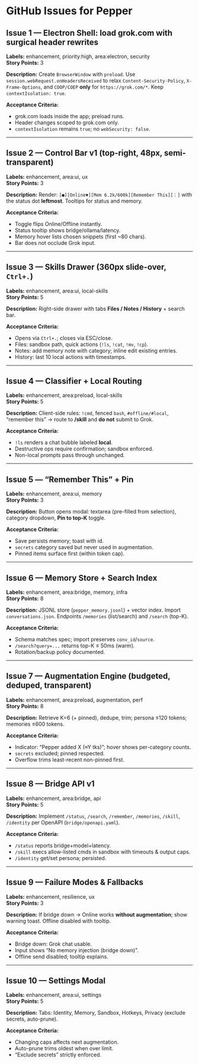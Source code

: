 # GitHub Issues for Pepper

## Issue 1 — Electron Shell: load grok.com with surgical header rewrites
**Labels:** enhancement, priority:high, area:electron, security  \
**Story Points:** 3

**Description:**
Create `BrowserWindow` with `preload`. Use `session.webRequest.onHeadersReceived` to relax `Content-Security-Policy`, `X-Frame-Options`, and `COOP/COEP` **only** for `https://grok.com/*`. Keep `contextIsolation: true`.

**Acceptance Criteria:**
- grok.com loads inside the app; preload runs.
- Header changes scoped to grok.com only.
- `contextIsolation` remains `true`; no `webSecurity: false`.

---

## Issue 2 — Control Bar v1 (top-right, 48px, semi-transparent)
**Labels:** enhancement, area:ui, ux  \
**Story Points:** 3

**Description:**
Render: `[●][Online▼][Mem 6.2k/600k][Remember This][⋮]` with the status dot **leftmost**. Tooltips for status and memory.

**Acceptance Criteria:**
- Toggle flips Online/Offline instantly.
- Status tooltip shows bridge/ollama/latency.
- Memory hover lists chosen snippets (first ~80 chars).
- Bar does not occlude Grok input.

---

## Issue 3 — Skills Drawer (360px slide-over, `Ctrl+.`)
**Labels:** enhancement, area:ui, local-skills  \
**Story Points:** 5

**Description:**
Right-side drawer with tabs **Files / Notes / History** + search bar.

**Acceptance Criteria:**
- Opens via `Ctrl+.`; closes via ESC/close.
- Files: sandbox path, quick actions (`!ls`, `!cat`, `!mv`, `!cp`).
- Notes: add memory note with category; inline edit existing entries.
- History: last 10 local actions with timestamps.

---

## Issue 4 — Classifier + Local Routing
**Labels:** enhancement, area:preload, local-skills  \
**Story Points:** 5

**Description:**
Client-side rules: `!cmd`, fenced `bash`, `#offline/#local`, “remember this” → route to **/skill** and **do not** submit to Grok.

**Acceptance Criteria:**
- `!ls` renders a chat bubble labeled **local**.
- Destructive ops require confirmation; sandbox enforced.
- Non-local prompts pass through unchanged.

---

## Issue 5 — “Remember This” + Pin
**Labels:** enhancement, area:ui, memory  \
**Story Points:** 3

**Description:**
Button opens modal: textarea (pre-filled from selection), category dropdown, **Pin to top-K** toggle.

**Acceptance Criteria:**
- Save persists memory; toast with id.
- `secrets` category saved but never used in augmentation.
- Pinned items surface first (within token cap).

---

## Issue 6 — Memory Store + Search Index
**Labels:** enhancement, area:bridge, memory, infra  \
**Story Points:** 8

**Description:**
JSONL store (`pepper_memory.jsonl`) + vector index. Import `conversations.json`. Endpoints `/memories` (list/search) and `/search` (top-K).

**Acceptance Criteria:**
- Schema matches spec; import preserves `conv_id`/`source`.
- `/search?query=...` returns top-K ≤ 50ms (warm).
- Rotation/backup policy documented.

---

## Issue 7 — Augmentation Engine (budgeted, deduped, transparent)
**Labels:** enhancement, area:preload, augmentation, perf  \
**Story Points:** 8

**Description:**
Retrieve K=6 (+ pinned), dedupe, trim; persona ≤120 tokens; memories ≤600 tokens.

**Acceptance Criteria:**
- Indicator: “Pepper added X (≈Y tks)”; hover shows per-category counts.
- `secrets` excluded; pinned respected.
- Overflow trims least-recent non-pinned first.

---

## Issue 8 — Bridge API v1
**Labels:** enhancement, area:bridge, api  \
**Story Points:** 5

**Description:**
Implement `/status`, `/search`, `/remember`, `/memories`, `/skill`, `/identity` per OpenAPI (`bridge/openapi.yaml`).

**Acceptance Criteria:**
- `/status` reports bridge+model+latency.
- `/skill` execs allow-listed cmds in sandbox with timeouts & output caps.
- `/identity` get/set persona; persisted.

---

## Issue 9 — Failure Modes & Fallbacks
**Labels:** enhancement, resilience, ux  \
**Story Points:** 3

**Description:**
If bridge down → Online works **without augmentation**; show warning toast. Offline disabled with tooltip.

**Acceptance Criteria:**
- Bridge down: Grok chat usable.
- Input shows “No memory injection (bridge down)”.
- Offline send disabled; tooltip explains.

---

## Issue 10 — Settings Modal
**Labels:** enhancement, area:ui, settings  \
**Story Points:** 5

**Description:**
Tabs: Identity, Memory, Sandbox, Hotkeys, Privacy (exclude secrets, auto-prune).

**Acceptance Criteria:**
- Changing caps affects next augmentation.
- Auto-prune trims oldest when over limit.
- “Exclude secrets” strictly enforced.
